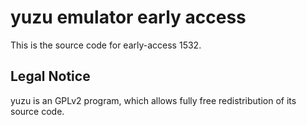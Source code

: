 yuzu emulator early access
=============

This is the source code for early-access 1532.

## Legal Notice

yuzu is an GPLv2 program, which allows fully free redistribution of its source code.